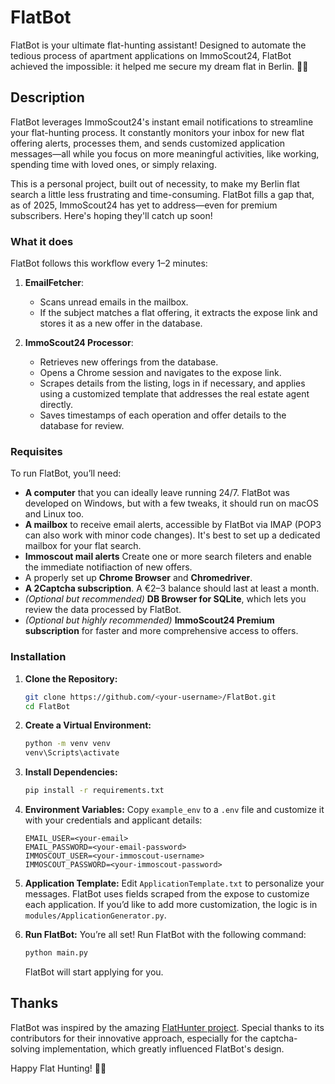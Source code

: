 # FlatBot

FlatBot is your ultimate flat-hunting assistant! Designed to automate the tedious process of apartment applications on ImmoScout24, FlatBot achieved the impossible: it helped me secure my dream flat in Berlin. 🏡✨

## Description

FlatBot leverages ImmoScout24's instant email notifications to streamline your flat-hunting process. It constantly monitors your inbox for new flat offering alerts, processes them, and sends customized application messages—all while you focus on more meaningful activities, like working, spending time with loved ones, or simply relaxing.

This is a personal project, built out of necessity, to make my Berlin flat search a little less frustrating and time-consuming. FlatBot fills a gap that, as of 2025, ImmoScout24 has yet to address—even for premium subscribers. Here's hoping they'll catch up soon!

### What it does

FlatBot follows this workflow every 1–2 minutes:

1. **EmailFetcher**:  
   - Scans unread emails in the mailbox.  
   - If the subject matches a flat offering, it extracts the expose link and stores it as a new offer in the database.  

2. **ImmoScout24 Processor**:  
   - Retrieves new offerings from the database.  
   - Opens a Chrome session and navigates to the expose link.  
   - Scrapes details from the listing, logs in if necessary, and applies using a customized template that addresses the real estate agent directly.  
   - Saves timestamps of each operation and offer details to the database for review.  

### Requisites

To run FlatBot, you’ll need:  
- **A computer** that you can ideally leave running 24/7. FlatBot was developed on Windows, but with a few tweaks, it should run on macOS and Linux too.
- **A mailbox** to receive email alerts, accessible by FlatBot via IMAP (POP3 can also work with minor code changes). It's best to set up a dedicated mailbox for your flat search.  
- **Immoscout mail alerts** Create one or more search fileters and enable the immediate notifiaction of new offers.
- A properly set up **Chrome Browser** and **Chromedriver**.  
- **A 2Captcha subscription**. A €2–3 balance should last at least a month.  
- *(Optional but recommended)* **DB Browser for SQLite**, which lets you review the data processed by FlatBot.  
- *(Optional but highly recommended)* **ImmoScout24 Premium subscription** for faster and more comprehensive access to offers.  

### Installation

1. **Clone the Repository:**
   ```bash
   git clone https://github.com/<your-username>/FlatBot.git
   cd FlatBot
   ```

2. **Create a Virtual Environment:**
   ```bash
   python -m venv venv
   venv\Scripts\activate
   ```

3. **Install Dependencies:**
   ```bash
   pip install -r requirements.txt
   ```

4. **Environment Variables:**
   Copy `example_env` to a `.env` file and customize it with your credentials and applicant details:
   ```env
   EMAIL_USER=<your-email>
   EMAIL_PASSWORD=<your-email-password>
   IMMOSCOUT_USER=<your-immoscout-username>
   IMMOSCOUT_PASSWORD=<your-immoscout-password>
   ```

5. **Application Template:**
   Edit `ApplicationTemplate.txt` to personalize your messages. FlatBot uses fields scraped from the expose to customize each application. If you’d like to add more customization, the logic is in `modules/ApplicationGenerator.py`.

6. **Run FlatBot:**
   You’re all set! Run FlatBot with the following command:
   ```bash
   python main.py
   ```
   FlatBot will start applying for you.

## Thanks

FlatBot was inspired by the amazing [FlatHunter project](https://github.com/flathunters/flathunter). Special thanks to its contributors for their innovative approach, especially for the captcha-solving implementation, which greatly influenced FlatBot's design.  


Happy Flat Hunting! 🏡✨
